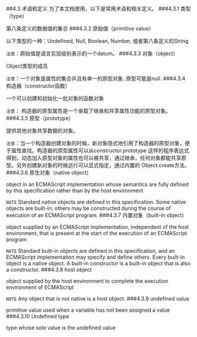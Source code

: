##4.3 术语和定义
为了本文档使用，以下是常用术语和相关定义。
###4.3.1
类型（type）

第八条定义的数据值的集合
###4.3.2
原始值（primitive value）

以下类型的一种：Undefined, Null, Boolean, Number, 或者第八条定义的String

`注意`：原始值是语言实现级别表示的一个datum。
###4.3.3
对象（object）

Object类型的成员

`注意`：一个对象是属性的集合并且有单一的原型对象. 原型可能是null.
###4.3.4
构造器（constructor函数）

一个可以创建和初始化一批对象的函数对象

`注意`： 构造器的原型属性是一个承载了继承和共享属性功能的原型对象。
###4.3.5
原型（prototype）

提供其他对象共享数据的对象。

`注意`：当一个构造器创建对象的时候，新对象隐式地引用了构造器的原型对象，便于属性查找。构造器的原型属性可以从constructor.prototype
这样的程序表达式得到，动态加入原型对象的属性也可以被共享，通过继承，任何对象都能共享原型。另外创建新对象的时候远行可以显式指定，通过内置的
Object.create方法。
###4.3.6
原生对象（native object）

object in an ECMAScript implementation whose semantics are fully defined by this specification rather than by the host environment

`NOTE` Standard native objects are defined in this specification. Some native objects are built-in; others may be constructed during the course of execution of an ECMAScript program.
###4.3.7
内置对象（built-in object）

object supplied by an ECMAScript implementation, independent of the host environment, that is present at the start of the execution of an ECMAScript program

`NOTE` Standard built-in objects are defined in this specification, and an ECMAScript implementation may specify and define others. Every built-in object is a native object. A built-in constructor is a built-in object that is also a constructor.
###4.3.8
host object

object supplied by the host environment to complete the execution environment of ECMAScript

`NOTE` Any object that is not native is a host object.
###4.3.9
undefined value

primitive value used when a variable has not been assigned a value
###4.3.10
Undefined type

type whose sole value is the undefined value